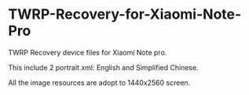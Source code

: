 # TWRP-Recovery-for-Xiaomi-Note-Pro
TWRP Recovery device files for Xiaomi Note pro.

This include 2 portrait.xml: English and Simplified Chinese.

All the image resources are adopt to 1440x2560 screen.

